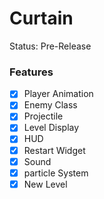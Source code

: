 # Curtain

Status: Pre-Release

### Features
- [x] Player Animation
- [x] Enemy Class
- [x] Projectile
- [x] Level Display
- [x] HUD
- [x] Restart Widget
- [x] Sound
- [x] particle System
- [x] New Level
